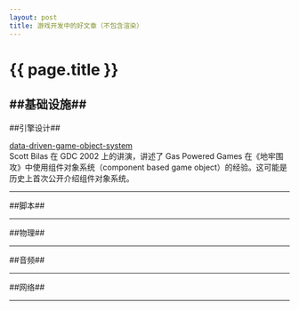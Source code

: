 ```yaml
---
layout: post
title: 游戏开发中的好文章（不包含渲染）
---
```


{{ page.title }}
================

##基础设施##
--------------------

##引擎设计##

[data-driven-game-object-system](http://gamedevs.org/uploads/data-driven-game-object-system.pdf)  
Scott Bilas 在 GDC 2002 上的讲演，讲述了 Gas Powered Games 在《地牢围攻》中使用组件对象系统（component based game object）的经验。这可能是历史上首次公开介绍组件对象系统。

--------------------
##脚本##

--------------------
##物理##

--------------------
##音频##

--------------------
##网络##

--------------------
